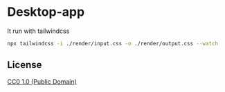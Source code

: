 # Desktop-app
It run with tailwindcss

```bash
npx tailwindcss -i ./render/input.css -o ./render/output.css --watch
```

## License

[CC0 1.0 (Public Domain)](LICENSE.md)
